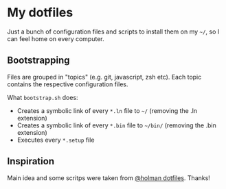 # My dotfiles

Just a bunch of configuration files and scripts to install them on my `~/`, so I can feel home on every computer.

## Bootstrapping

Files are grouped in "topics" (e.g. git, javascript, zsh etc). Each topic contains the respective configuration files.

What `bootstrap.sh` does:

* Creates a symbolic link of every `*.ln` file to `~/` (removing the .ln extension)
* Creates a symbolic link of every `*.bin` file to `~/bin/` (removing the .bin extension)
* Executes every `*.setup` file

## Inspiration

Main idea and some scritps were taken from [@holman dotfiles](https://github.com/holman/dotfiles). Thanks!
